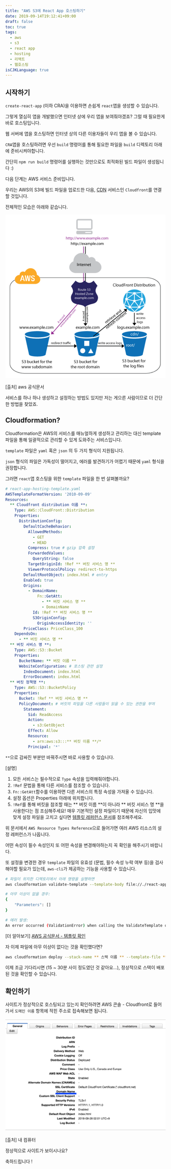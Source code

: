 ```yaml
---
title: "AWS S3에 React App 호스팅하기"
date: 2019-09-14T19:12:41+09:00
draft: false
toc: true
tags: 
  - aws
  - s3
  - react app
  - hosting
  - 리액트
  - 웹호스팅
isCJKLanguage: true
---
```


## 시작하기

`create-react-app` (이하 CRA)을 이용하면 손쉽게 `react`앱을 생성할 수 있습니다.

그렇게 열심히 앱을 개발했으면 인터넷 상에 우리 앱을 보여줘야겠죠? 그럴 때 필요한게 바로 호스팅입니다.

웹 서버에 앱을 호스팅하면 인터넷 상의 다른 이용자들이 우리 앱을 볼 수 있습니다.

`CRA`앱을 호스팅하려면 우선 `build` 명령어를 통해 필요한 파일을 `build` 디렉토리 아래에 준비시켜야합니다.

간단히 `npm run build` 명령어를 실행하는 것만으로도 최적화된 빌드 파일이 생성됩니다 :)

다음 단계는 AWS 서비스 준비입니다.

우리는 AWS의 S3에 빌드 파일을 업로드한 다음, [CDN](https://ko.wikipedia.org/wiki/%EC%BD%98%ED%85%90%EC%B8%A0_%EC%A0%84%EC%86%A1_%EB%84%A4%ED%8A%B8%EC%9B%8C%ED%81%AC) 서비스인 `Cloudfront`를 연결할 것입니다.

전체적인 모습은 아래와 같습니다.

![aws-cloudfront](./bbc5d64ace0164a9.png)

[출처] aws 공식문서

서비스를 하나 하나 생성하고 설정하는 방법도 있지만 저는 게으른 사람이므로 더 간단한 방법을 찾았죠.

## Cloudformation?

Cloudformation은 AWS의 서비스를 매뉴얼하게 생성하고 관리하는 대신 template 파일을 통해 일괄적으로 관리할 수 있게 도와주는 서비스입니다.

`template` 파일은 `yaml` 혹은 `json` 의 두 가지 형식이 지원됩니다.

`json` 형식의 파일은 가독성이 떨어지고, 에러를 발견하기가 어렵기 때문에 `yaml` 형식을 권장합니다.

그러면 `react`앱 호스팅을 위한 `template` 파일을 한 번 살펴볼까요?

```yaml
# react-app-hosting-template.yaml
AWSTemplateFormatVersion: '2010-09-09'
Resources:
  ** Cloudfront distribution 이름 **:
    Type: AWS::CloudFront::Distribution
    Properties:
      DistributionConfig:
        DefaultCacheBehavior:
          AllowedMethods:
            - GET
            - HEAD
          Compress: true # gzip 압축 설정
          ForwardedValues:
            QueryString: false
          TargetOriginId: !Ref ** 버킷 서비스 명 **
          ViewerProtocolPolicy: redirect-to-https
        DefaultRootObject: index.html # entry
        Enabled: true
        Origins:
          - DomainName:
              Fn::GetAtt:
                - ** 버킷 서비스 명 **
                - DomainName
            Id: !Ref ** 버킷 서비스 명 **
            S3OriginConfig:
              OriginAccessIdentity: ''
        PriceClass: PriceClass_100
    DependsOn:
      - ** 버킷 서비스 명 **
  ** 버킷 서비스 명 **:
    Type: AWS::S3::Bucket
    Properties:
      BucketName: ** 버킷 이름 **
      WebsiteConfiguration: # 호스팅 관련 설정
        IndexDocument: index.html
        ErrorDocument: index.html
  ** 버킷 정책명 **:
    Type: AWS::S3::BucketPolicy
    Properties:
      Bucket: !Ref ** 버킷 서비스 명 **
      PolicyDocument: # 버킷의 파일을 다른 사람들이 읽을 수 있는 권한을 부여
        Statement:
          Sid: ReadAccess
          Action:
            - s3:GetObject
          Effect: Allow
          Resource:
            - arn:aws:s3:::** 버킷 이름 **/*
          Principal: '*'
```

`**`으로 감싸진 부분만 바꿔주시면 바로 사용할 수 있습니다.

[설명]

1. 모든 서비스는 필수적으로 `Type` 속성을 입력해줘야합니다.
2. `!Ref` 문법을 통해 다른 서비스를 참조할 수 있습니다.
3. `Fn::GetAtt`함수를 이용하면 다른 서비스의 특정 속성을 가져올 수 있습니다.
4. 설정 옵션은 Properties 아래에 위치합니다.
5. `!Ref`를 통해 버킷을 참조할 때는 ** 버킷 이름 **이 아니라 ** 버킷 서비스 명 **을 사용한다는 점 조심해주세요!
매우 기본적인 설정 파일이기 때문에 자신의 입맛에 맞게 설정 파일을 고치고 싶다면 [템플릿 레퍼런스 문서](https://docs.aws.amazon.com/AWSCloudFormation/latest/UserGuide/template-reference.html)를 참조해주세요.

위 문서에서 `AWS Resource Types Reference`으로 들어가면 여러 AWS 리소스의 설정 레퍼런스가 나옵니다.

어떤 속성이 필수 속성인지 또 어떤 속성을 변경해야하는지 꼭 확인을 해주시기 바랍니다.

또 설정을 변경한 경우 `template` 파일의 유효성 (문법, 필수 속성 누락 여부 등)을 검사해야할 필요가 있는데, `aws-cli`가 제공하는 기능을 사용할 수 있습니다.

```bash
# 파일이 위치한 디렉토리에서 아래 명령을 실행하면
aws cloudformation validate-template --template-body file://./react-app-hosting-cloudformation-template.yaml
```

```bash
# 아무 이상이 없을 경우:
{
    "Parameters": []
}
```

```bash
# 에러 발생:
An error occurred (ValidationError) when calling the ValidateTemplate operation: Template format error: [/Resources/mathAloneClientDistribution] Every Resources object must contain a Type member.
```

[더 알아보기]
[AWS 공식문서 - 템플릿 확인](https://docs.aws.amazon.com/ko_kr/AWSCloudFormation/latest/UserGuide/using-cfn-validate-template.html)

자 이제 파일에 아무 이상이 없다는 것을 확인했다면?

```bash
aws cloudformation deploy --stack-name ** 스택 이름 ** --template-file ** 내 스택 파일명 **
```

이제 조금 기다리시면 (15 ~ 30분 사이 정도였던 것 같아요...), 정상적으로 스택이 배포된 것을 확인할 수 있습니다.

## 확인하기

사이트가 정상적으로 호스팅되고 있는지 확인하려면 AWS 콘솔 - Cloudfront로 들어가서 `도메인 이름` 항목에 적힌 주소로 접속해보면 됩니다.

![deployed](./8eb8974175064598.png)

[출처] 내 컴퓨터

정상적으로 사이트가 보이시나요?

축하드립니다 !

